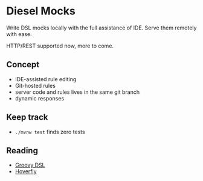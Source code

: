 # Diesel Mocks

Write DSL mocks locally with the full assistance of IDE.
Serve them remotely with ease.

HTTP/REST supported now, more to come.

## Concept

- IDE-assisted rule editing
- Git-hosted rules
- server code and rules lives in the same git branch
- dynamic responses

## Keep track

- `./mvnw test` finds zero tests

## Reading

- [Groovy DSL](https://docs.groovy-lang.org/docs/latest/html/documentation/core-domain-specific-languages.html)
- [Hoverfly](https://specto.io/blog/2017/7/7/mocking-http-mockito-style/)
